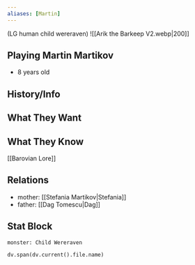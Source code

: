 ```yaml
---
aliases: [Martin]
---
```

(LG human child wereraven)
![[Arik the Barkeep V2.webp|200]]
## Playing Martin Martikov
- 8 years old

## History/Info

## What They Want

## What They Know
[[Barovian Lore]]

## Relations
- mother: [[Stefania Martikov|Stefania]]
- father: [[Dag Tomescu|Dag]]

## Stat Block

```statblock
monster: Child Wereraven
```

```dataviewjs
dv.span(dv.current().file.name)
```
